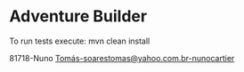 # Adventure Builder

To run tests execute: mvn clean install

81718-Nuno Tomás-soarestomas@yahoo.com.br-nunocartier
